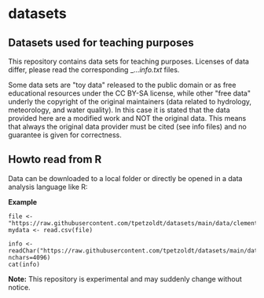 # datasets

## Datasets used for teaching purposes

This repository contains data sets for teaching purposes. Licenses of data differ, please read the corresponding _..._info.txt_ files.

Some data sets are "toy data" released to the public domain or as free educational resources under the CC BY-SA license, while other "free data" underly the copyright of the original maintainers (data related to hydrology, meteorology, and water quality). In this case it is stated that the data provided here are a modified work and NOT the original data. This means that always the original data provider must be cited (see info files) and no guarantee is given for correctness.

## Howto read from **R**

Data can be downloaded to a local folder or directly be opened in a data analysis language like R:

**Example**

```
file <- "https://raw.githubusercontent.com/tpetzoldt/datasets/main/data/clementines.csv"
mydata <- read.csv(file)

info <- readChar("https://raw.githubusercontent.com/tpetzoldt/datasets/main/data/clementines_info.txt", nchars=4096)
cat(info)
```

**Note:** This repository is experimental and may suddenly change without notice.
